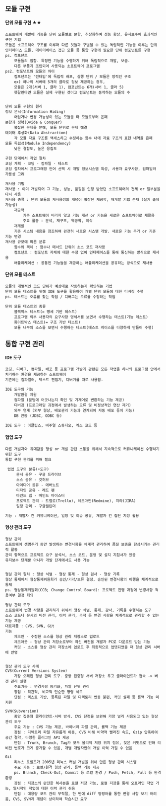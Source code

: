 ## 모듈 구현

#### 단위 모듈 구현 ★★
	소프트웨어 개발에 기능을 단위 모듈별로 분할, 추상화하여 성능 향상, 유지보수에 효과적인 구현 기법
	모듈은 소프트웨어 구조를 이루며 다른 것들과 구별될 수 있는 독립적인 기능을 이루는 단위
	인터페이스 모듈, 데이터베이스 접근 모듈 등 통합 구현에 필요한 단위 컴포넌트를 구현
	ps. 컴포넌트
		모듈들의 집합. 특정한 기능을 수행하기 위해 독립적으로 개발, 보급. 
		다른 부품과 조립되어 사용되는 소프트웨어 프로그램
	ps2. 컴포넌트와 모듈의 차이
		컴포넌트는 '런타임'에 독립적 배포, 실행 단위 / 모듈은 정적인 구조
		ex) 하나의 서버에 5개의 클라로 정보 제공하는 경우, 
		모듈은 2개(서버 1, 클라 1), 컴포넌트는 6개(서버 1, 클라 5)
		헷갈린다면 모듈은 실제 구현된 것이고 컴포넌트는 동작하는 모듈의 수
	
	
	단위 모듈 구현의 원리
	정보 은닉(Information Hiding)
		어렵거나 변경 가능성이 있는 모듈을 타 모듈로부터 은폐
	분할과 정복(Dvide & Conquer)
		복잡한 문제를 분해, 모듈 단위로 문제 해결
	데이터 추상화(Data Abstraction)
		각 모듈 자료 구조를 액세스하고 수정하는 함수 내에 자료 구조의 표현 내역을 은폐
	모듈 독립성(Module Independency)
		낮은 결합도, 높은 응집도
	
	구현 단계에서 작업 절차
	코딩 계획 - 코딩 - 컴파일 - 테스트
	코딩 절차에서 프로그래밍 언어 선택 시 개발 정보시스템 특성, 사용자 요구사항, 컴파일러 가용성 고려
	
	재사용 기법
	재사용 : 이미 개발되어 그 기능, 성능, 품질을 인정 받았던 소프트웨어의 전체 or 일부분을 다시 사용
	재사용 종류 : 단위 모듈의 재사용성의 개념이 확장된 재공학, 재개발 기법 존재 (실기 출제 가능성)
		재공학
			기존 소프트웨어 버리지 않고 기능 개선 or 기능을 새로운 소프트웨어로 재활용
			주요 활동 : 분석, 재구조, 역공학, 이식
		재개발
		기존 시스템 내용을 참조하여 완전히 새로운 시스템 개발. 새로운 기능 추가 or 기존 기능 변경
	재사용 규모에 따른 분류
		함수와 객체 : 함수나 메서드 단위의 소스 코드 재사용
		컴포넌트 : 컴포넌트 자체에 대한 수정 없이 인터페이스를 통해 통신하는 방식으로 재사용
		애플리케이션 : 공통된 기능들을 제공하는 애플리케이션을 공유하는 방식으로 재사용

#### 단위 모듈 테스트
	모듈의 개별적인 코드 단위가 예상대로 작동하는지 확인하는 기법
	단위 모듈 테스트를 위해 IDE 도구를 활용하여 개별 단위 모듈에 대한 디버깅 수행
	ps. 테스트는 오류를 찾는 작업 / 디버그는 오류를 수정하는 작업
	
	단위 모듈 테스트의 종류
		블랙박스 테스트(= 명세 기반 테스트)
		프로그램 외부 사용자의 요구사항 명세서를 보면서 수행하는 테스트(기능 테스트)
		화이트박스 테스트(= 구조 기반 테스트)
		모듈 내부의 소스를 보면서 수행하는 테스트(테스트 케이스를 다양하게 만들어 수행)


## 통합 구현 관리
#### IDE 도구
	코딩, 디버그, 컴파일, 배포 등 프로그램 개발과 관련된 모든 작업을 하나의 프로그램 안에서 처리하는 환경을 제공하는 소프트웨어
	기존에는 컴파일러, 텍스트 편집기, 디버거를 따로 사용함.
	
	IDE 도구의 기능
		개발환경 지원
		컴파일 (문법에 어긋나는지 확인 및 기계어로 변환하는 기능 제공)
		디버깅 (프로그래밍 과정에서 발생하는 오류 및 비정상적인 연산 제거)
		외부 연계 (외부 형상, 배포관리 기능과 연계되어 자동 배포 등이 가능) 
		DB 연동 (JDBC, ODBC 등)
	
	IDE 도구 : 이클립스, 비주얼 스튜디오, 엑스 코드 등
	
#### 협업 도구
	다른 개발자와 유대감을 형성 or 개발 관련 소통을 위해서 지속적으로 커뮤니케이션 수행하기 위한 도구
	통합 구현 관리를 위해 필요
	
	 렵업 도구의 분류(+도구)
		 문서 공유 - 구글 드라이브
		 소스 공유 - 깃허브
		 아이디어 공유 - 에버노트
		 디자인 공유 - 레드 펜
		 마인드 맵 - 마인드 마이스터
		 프로젝트 관리 - 트렐로(Trello), 레드마인(Redmine), 지라(JIRA)
		 일정 관리 - 구글캘린더
	
	기능 : 개발자 간 커뮤니케이션, 일정 및 이슈 공유, 개발자 간 집단 지성 활용

#### 형상 관리 도구
	형상 관리
	소프트웨어 생명주기 동안 발생하는 변경사항을 체계적 관리하여 폼질 보증을 향상시키는 관리적 활동
	관리 항목으로 프로젝트 요구 분석서, 소스 코드, 운영 및 설치 지침서가 있음
	유지보수 단계뿐 아니라 개발 단계에서도 사용 가능


	형살 관리 절차 : 형상 식별 - 형상 통제 - 형상 검사 - 형상 기록
	형상 통제에서 형상통제위원회가 승인/기각/보류 결정, 승인된 변경사항의 이행을 체계적으로 통제
	ps. 형상통제위원회(CCB; Change Control Board): 프로젝트 진행 과정에 변경사항 적용여부 결정 회의

	형상 관리 도구
	소프트웨어 변경 사항을 관리하기 위해서 형상 식별, 통제, 감사, 기록을 수행하는 도구
	소스 코드나 문서의 버전 관리, 이력 관리, 추적 등 변경 사항을 체계적으로 관리할 수 있는 기능 제공
	대표제품 : CVS, SVN, Git
	기능 
		체크인 - 수정한 소스를 형상 관리 저장소로 업로드
		체크아웃 - 형상 관리 저장소로부터 최신 버전을 개발자 PC로 다운로드 받는 기능
		커밋 - 소스를 형상 관리 저장소에 업로드 후 최종적으로 업뎃되었을 때 형상 관리 서버에 반영


	형상 관리 도구 사례
	CVS(Current Versions System)
		가장 오래된 형상 관리 도구. 중앙 집중형 서버 저장소 두고 클라이언트가 접속 -> 버전 관리 실행
		주요기능 : 변경사항 동기화, 파일 단위 관리
		장점 : 직관적, 비교적 단순한 명령 세트 
		단점 : 텍스트 기반, 등록된 파일 및 디렉토리 변동 불편, 커밋 실패 등 롤백 기능 미지원

	SVN(Subversion)
		중앙 집중형 클라이언트-서버 방식. CVS 단점을 보완해 가장 널리 사용되고 있는 형상 관리 도구
		주요 기능 : CVS 기능 제공, 바이너리 파일 관리, 롤백 기능 제공
		장점 : 디렉토리 파일 자유롭게 이동, CVS 비해 비약적 빨라진 속도, Gzip 압축하여 공간 절약, 다양한 플러그인 API 제공
		단점 : Trunk, Brunch, Tag가 모두 물리적 저장 위치 점유, 잦은 커밋으로 인해 리비전 번호가 크게 증가할 수 있음, 개별 개발자만의 개발 이력 가질 수 없음

	Git
		리누스 토발즈가 2005년 리눅스 커널 개발을 위해 만든 형상 관리 시스템
		주요 기능 : 로컬/원격 형상 관리, 롤백 기능 제공
		ps. Branch, Check-Out, Commit 등 로컬 환경 / Push, Fetch, Pull 등 원격 환경
		장점 : 저장소의 완전한 복사본을 로컬 저장 가능, 로컬 저장을 통해 오프라인 작업 가능, 일시적인 작업에 대한 이력 관리 쉬움
		단점 : 대용량 코드 관리 부적절, 한 번에 diff 명령어를 통한 변경 사항 보기 어려움, CVS, SVN과 개념이 상이하여 학습시간 요구

